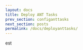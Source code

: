 ```yaml
---
layout: docs
title: Deploy ANT Tasks
prev_section: configanttasks
next_section: posts
permalink: /docs/deployanttasks/
---
```


est
